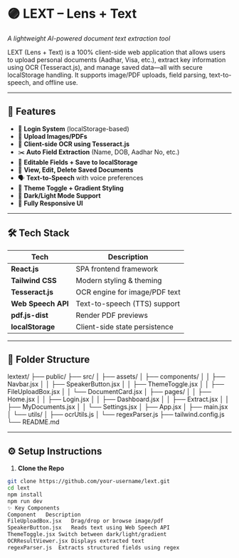 # 🟣 LEXT – Lens + Text  
*A lightweight AI-powered document text extraction tool*

LEXT (Lens + Text) is a 100% client-side web application that allows users to upload personal documents (Aadhar, Visa, etc.), extract key information using OCR (Tesseract.js), and manage saved data—all with secure localStorage handling. It supports image/PDF uploads, field parsing, text-to-speech, and offline use.

---

## 🚀 Features

- 🔐 **Login System** (localStorage-based)
- 📄 **Upload Images/PDFs**
- 🧠 **Client-side OCR using Tesseract.js**
- ✂️ **Auto Field Extraction** (Name, DOB, Aadhar No, etc.)
- 📝 **Editable Fields + Save to localStorage**
- 📂 **View, Edit, Delete Saved Documents**
- 🗣️ **Text-to-Speech** with voice preferences
- 🎨 **Theme Toggle + Gradient Styling**
- 🌙 **Dark/Light Mode Support**
- 📱 **Fully Responsive UI**

---

## 🛠️ Tech Stack

| Tech             | Description                       |
|------------------|-----------------------------------|
| **React.js**     | SPA frontend framework             |
| **Tailwind CSS** | Modern styling & theming           |
| **Tesseract.js** | OCR engine for image/PDF text      |
| **Web Speech API** | Text-to-speech (TTS) support     |
| **pdf.js-dist**  | Render PDF previews                |
| **localStorage** | Client-side state persistence      |

---

## 📁 Folder Structure

lextext/
├── public/
├── src/
│ ├── assets/
│ ├── components/
│ │ ├── Navbar.jsx
│ │ ├── SpeakerButton.jsx
│ │ ├── ThemeToggle.jsx
│ │ ├── FileUploadBox.jsx
│ │ └── DocumentCard.jsx
│ ├── pages/
│ │ ├── Home.jsx
│ │ ├── Login.jsx
│ │ ├── Dashboard.jsx
│ │ ├── Extract.jsx
│ │ ├── MyDocuments.jsx
│ │ └── Settings.jsx
│ ├── App.jsx
│ ├── main.jsx
│ └── utils/
│ ├── ocrUtils.js
│ └── regexParser.js
├── tailwind.config.js
└── README.md


---

## ⚙️ Setup Instructions

1. **Clone the Repo**
```bash
git clone https://github.com/your-username/lext.git
cd lext
npm install
npm run dev
✨ Key Components
Component	Description
FileUploadBox.jsx	Drag/drop or browse image/pdf
SpeakerButton.jsx	Reads text using Web Speech API
ThemeToggle.jsx	Switch between dark/light/gradient
OCRResultViewer.jsx	Displays extracted text
regexParser.js	Extracts structured fields using regex